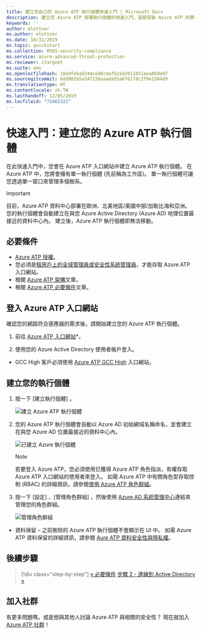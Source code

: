 ```yaml
---
title: 建立您自己的 Azure ATP 執行個體快速入門 | Microsoft Docs
description: 建立您 Azure ATP 部署執行個體的快速入門，這是安裝 Azure ATP 的第一步。
keywords: ''
author: mlottner
ms.author: mlottner
ms.date: 10/31/2019
ms.topic: quickstart
ms.collection: M365-security-compliance
ms.service: azure-advanced-threat-protection
ms.reviewer: itargoet
ms.suite: ems
ms.openlocfilehash: 18a9feba8344ce88c4afb2ed3911b51aea0b9e07
ms.sourcegitcommit: 6dd002b5a34f230aaada55a6f6178c2f9e1584d9
ms.translationtype: HT
ms.contentlocale: zh-TW
ms.lasthandoff: 12/05/2019
ms.locfileid: "73462322"
---
```

# <a name="quickstart-create-your-azure-atp-instance"></a>快速入門：建立您的 Azure ATP 執行個體

在此快速入門中，您會在 Azure ATP 入口網站中建立 Azure ATP 執行個體。 在 Azure ATP 中，您將會擁有單一執行個體 (先前稱為工作區)。 單一執行個體可讓您透過單一窗口來管理多個樹系。

> [!IMPORTANT]
> 目前，Azure ATP 資料中心部署在歐洲、北美地區/美國中部/加勒比海和亞洲。 您的執行個體會自動建立在與您 Azure Active Directory (Azure AD) 地理位置最接近的資料中心內。 建立後，Azure ATP 執行個體即無法移動。

## <a name="prerequisites"></a>必要條件

- [Azure ATP 授權](atp-technical-faq.md#licensing-and-privacy)。
- 您必須是[租用戶上的全域管理員或安全性系統管理員](https://docs.microsoft.com/azure/active-directory/users-groups-roles/directory-assign-admin-roles#available-roles)，才能存取 Azure ATP 入口網站。
- 檢閱 [Azure ATP 架構](atp-architecture.md)文章。
- 檢閱 [Azure ATP 必要條件](atp-prerequisites.md)文章。 

## <a name="sign-in-to-the-azure-atp-portal"></a>登入 Azure ATP 入口網站

確認您的網路符合感應器的需求後，請開始建立您的 Azure ATP 執行個體。

1. 前往 [Azure ATP 入口網站](https://portal.atp.azure.com)*。

2. 使用您的 Azure Active Directory 使用者帳戶登入。

* GCC High 客戶必須使用 [Azure ATP GCC High](http://portal.atp.azure.us) 入口網站。  

## <a name="create-your-instance"></a>建立您的執行個體

1. 按一下 [建立執行個體]  。 

    ![建立 Azure ATP 執行個體](media/create-instance.png)

2. 您的 Azure ATP 執行個體會自動以 Azure AD 初始網域名稱命名，並會建立在與您 Azure AD 位置最接近的資料中心內。 

    ![已建立 Azure 執行個體](media/instance-created.png)

    > [!NOTE]
    > 若要登入 Azure ATP，您必須使用已獲得 Azure ATP 角色指派，有權存取 Azure ATP 入口網站的使用者來登入。 如需 Azure ATP 中有關角色型存取控制 (RBAC) 的詳細資訊，請參閱[使用 Azure ATP 角色群組](atp-role-groups.md)。
 
3. 按一下 [設定]  、[管理角色群組]  ，然後使用 [Azure AD 系統管理中心](https://docs.microsoft.com/azure/active-directory/active-directory-assign-admin-roles-azure-portal)連結來管理您的角色群組。

    ![管理角色群組](media/creation-manage-role-groups.png)

- 資料保留 – 之前刪除的 Azure ATP 執行個體不會顯示在 UI 中。 如需 Azure ATP 資料保留的詳細資訊，請參閱 [Aure ATP 資料安全性與隱私權](atp-privacy-compliance.md)。

## <a name="next-steps"></a>後續步驟

> [!div class="step-by-step"]
> [« 必要條件](atp-prerequisites.md)
> [步驟 2 - 連線到 Active Directory »](install-atp-step2.md)

## <a name="join-the-community"></a>加入社群

有更多問題嗎，或是想與其他人討論 Azure ATP 與相關的安全性？ 現在就加入 [Azure ATP 社群](https://aka.ms/azureatpcommunity)！

